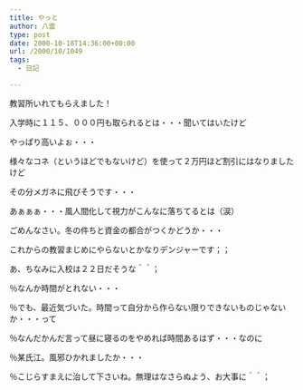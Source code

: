 ```yaml
---
title: やっと
author: 八雲
type: post
date: 2000-10-18T14:36:00+00:00
url: /2000/10/1049
tags:
  - 日記

---
```

教習所いれてもらえました！
  
入学時に１１５、０００円も取られるとは・・・聞いてはいたけど
  
やっぱり高いよぉ・・・
  
様々なコネ（というほどでもないけど）を使って２万円ほど割引にはなりましたけど
  
その分メガネに飛びそうです・・・
  
あぁぁぁ・・・風人間化して視力がこんなに落ちてるとは（涙）
  
ごめんなさい。冬の件ちと資金の都合がつくかどうか・・・
  
これからの教習まじめにやらないとかなりデンジャーです；；
  
あ、ちなみに入校は２２日だそうな＾＾；

％なんか時間がとれない・・・
  
％でも、最近気づいた。時間って自分から作らない限りできないものじゃないか・・・って
  
％なんだかんだ言って昼に寝るのをやめれば時間あるはず・・・なのに

％某氏江。風邪ひかれましたか・・・
  
％こじらすまえに治して下さいね。無理はなさらぬよう、お大事に＾＾；
